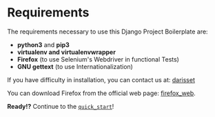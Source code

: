 # Requirements

The requirements necessary to use this Django Project Boilerplate are:

- **python3** and **pip3**
- **virtualenv and virtualenvwrapper**
- **Firefox** (to use Selenium's Webdriver in functional Tests)
- **GNU gettext** (to use Internationalization)

If you have difficulty in installation, you can contact us at: [darisset](https://twitter.com/Danangharisset1"target="_blank)

You can download Firefox from the official web page: [firefox_web](href="https://www.mozilla.org"target="_blank").

**Ready!?** Continue to the [`quick_start`](https://github.com/danangharissetiawan/darisset.site/blob/master/quick_start.md)!
